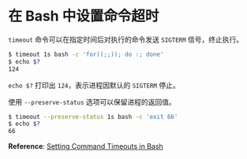 # 在 Bash 中设置命令超时

`timeout` 命令可以在指定时间后对执行的命令发送 `SIGTERM` 信号，终止执行。

```bash
$ timeout 1s bash -c 'for((;;)); do :; done'
$ echo $?
124
```

`echo $?` 打印出 `124`，表示进程因默认的 `SIGTERM` 停止。

使用 `--preserve-status` 选项可以保留进程的返回值。

```bash
$ timeout --preserve-status 1s bash -c 'exit 66'
$ echo $?
66
```

**Reference**: [Setting Command Timeouts in Bash](https://www.baeldung.com/linux/bash-timeouts)
